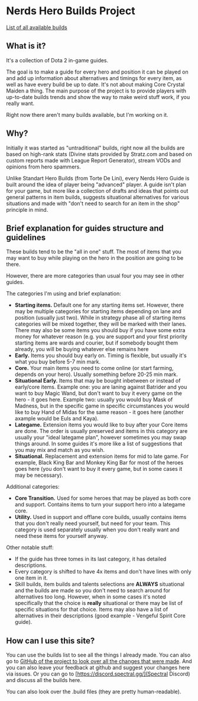 # Nerds Hero Builds Project

[List of all available builds](BUILDS.md)

## What is it?

It's a collection of Dota 2 in-game guides.


The goal is to make a guide for every hero and position it can be played on and add up information about alternatives and timings for every item, as well as have every build be up to date. It's not about making Core Crystal Maiden a thing. The main purpose of the project is to provide players with up-to-date builds trends and show the way to make weird stuff work, if you really want.

Right now there aren't many builds available, but I'm working on it.

## Why?

Initially it was started as "untraditional" builds, right now all the builds are based on high-rank stats (Divine stats provided by Stratz.com and based on custom reports made with League Report Generator), stream VODs and opinions from hero spammers.

Unlike Standart Hero Builds (from Torte De Lini), every Nerds Hero Guide is built around the idea of player being "advanced" player. A guide isn't plan for your game, but more like a collection of drafts and ideas that points out general patterns in item builds, suggests situational alternatives for various situations and made with "don't need to search for an item in the shop" principle in mind.

## Brief explanation for guides structure and guidelines

These builds tend to be the "all in one" stuff. The most of items that you may want to buy while playing on the hero in the position are going to be there.

However, there are more categories than usual four you may see in other guides.

The categories I'm using and brief explanation:

* **Starting items.** Default one for any starting items set. However, there may be multiple categories for starting items depending on lane and position (usually just two). While in strategy phase all of starting items categories will be mixed together, they will be marked with their lanes. There may also be some items you should buy if you have some extra money for whatever reason (e.g. you are support and your first priority starting items are wards and courier, but if somebody bought them already, you will be buying whatever else remains here
* **Early.** Items you should buy early on. Timing is flexible, but usually it's what you buy before 5-7 min mark.
* **Core.** Your main items you need to come online (or start farming, depends on your hero). Usually something before 20-25 min mark.
* **Situational Early.** Items that may be bought inbetween or instead of early/core items. Example one: you are laning against Batrider and you want to buy Magic Wand, but don't want to buy it every game on the hero - it goes here. Example two: usually you would buy Mask of Madness, but in the specific game in specific circumstances you would like to buy Hand of Midas for the same reason - it goes here (another axample would be Euls and Kaya).
* **Lategame.** Extension items you would like to buy after your Core items are done. The order is usually preserved and items in this category are usually your "ideal lategame plan", however sometimes you may swap things around. In some guides it's more like a list of suggestions that you may mix and match as you wish.
* **Situational.** Replacement and extension items for mid to late game. For example, Black King Bar and Monkey King Bar for most of the heroes goes here (you don't want to buy it every game, but in some cases it may be necessary).

Additional categories:

* **Core Transition.** Used for some heroes that may be played as both core and support. Contains items to turn your support hero into a lategame core.
* **Utility.** Used in support and offlane core builds, usually contains items that you don't really need yourself, but need for your team. This category is used separately usually when you don't really want and need these items for yourself anyway.

Other notable stuff:

* If the guide has three tomes in its last category, it has detailed descriptions.
* Every category is shifted to have 4x items and don't have lines with only one item in it.
* Skill builds, item builds and talents selections are **ALWAYS** situational and the builds are made so you don't need to search around for alternatives too long. However, when in some cases it's noted specifically that the choice is **really** situational or there may be list of specific situations for that choice. Items may also have a list of alternatives in their descriptions (good example - Vengeful Spirit Core guide).

## How can I use this site?

You can use the builds list to see all the things I already made. You can also go to [GitHub of the project to look over all the changes that were made](https://github.com/leamare/nerds-builds/commits/master). And you can also leave your feedback at github and suggest your changes here via issues. Or you can go to [https://discord.spectral.gg/](Spectral Discord) and discuss all the builds here.

You can also look over the .build files (they are pretty human-readable).
